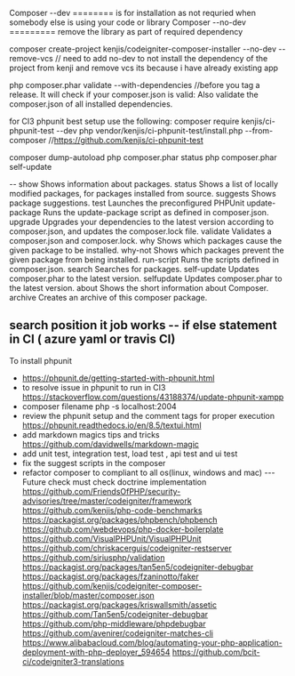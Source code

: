 Composer --dev ======== is for installation as not requried when somebody else is using your code or library
Composer --no-dev ========= remove the library as part of required dependency

composer create-project kenjis/codeigniter-composer-installer --no-dev --remove-vcs // need to add no-dev to not install the dependency of the project from kenji and remove vcs its because i have already existing app

php composer.phar validate --with-dependencies //before you tag a release. It will check if your composer.json is valid: Also validate the composer.json of all installed dependencies.

for CI3 phpunit best setup use the following:
composer require kenjis/ci-phpunit-test --dev
php vendor/kenjis/ci-phpunit-test/install.php --from-composer //https://github.com/kenjis/ci-phpunit-test


composer dump-autoload
php composer.phar status
php composer.phar self-update

--
 show                   Shows information about packages.
  status                 Shows a list of locally modified packages, for packages installed from source.
  suggests               Shows package suggestions.
  test                   Launches the preconfigured PHPUnit
  update-package         Runs the update-package script as defined in composer.json.
  upgrade                Upgrades your dependencies to the latest version according to composer.json, and updates the composer.lock file.
  validate               Validates a composer.json and composer.lock.
  why                    Shows which packages cause the given package to be installed.
  why-not                Shows which packages prevent the given package from being installed.
  run-script             Runs the scripts defined in composer.json.
  search                 Searches for packages.
  self-update            Updates composer.phar to the latest version.
  selfupdate             Updates composer.phar to the latest version.
    about                  Shows the short information about Composer.
  archive                Creates an archive of this composer package.

search position it job works
-- if else statement in CI ( azure yaml or travis CI)
---
To install phpunit
- https://phpunit.de/getting-started-with-phpunit.html
- to resolve issue in phpunit to run in CI3  https://stackoverflow.com/questions/43188374/update-phpunit-xampp
- composer filename php -s localhost:2004
- review the phpunit setup and the comment tags for proper execution
https://phpunit.readthedocs.io/en/8.5/textui.html
- add markdown magics tips and tricks https://github.com/davidwells/markdown-magic
- add unit test, integration test, load test , api test and ui test
- fix the suggest scripts in the composer
- refactor composer to compliant to all os(linux, windows and mac)
--- Future check
must check doctrine implementation
https://github.com/FriendsOfPHP/security-advisories/tree/master/codeigniter/framework
https://github.com/kenjis/php-code-benchmarks
https://packagist.org/packages/phpbench/phpbench
https://github.com/webdevops/php-docker-boilerplate
https://github.com/VisualPHPUnit/VisualPHPUnit
https://github.com/chriskacerguis/codeigniter-restserver
https://github.com/siriusphp/validation
https://packagist.org/packages/tan5en5/codeigniter-debugbar
https://packagist.org/packages/fzaninotto/faker
https://github.com/kenjis/codeigniter-composer-installer/blob/master/composer.json
https://packagist.org/packages/kriswallsmith/assetic
https://github.com/Tan5en5/codeigniter-debugbar
https://github.com/php-middleware/phpdebugbar
https://github.com/avenirer/codeigniter-matches-cli
https://www.alibabacloud.com/blog/automating-your-php-application-deployment-with-php-deployer_594654
https://github.com/bcit-ci/codeigniter3-translations